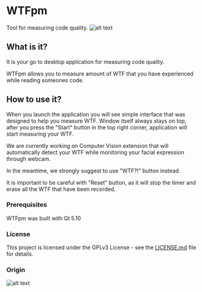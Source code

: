 # WTFpm

Tool for measuring code quality.
![alt text](https://i.imgur.com/AE0icYw.png)

## What is it?

It is your go to desktop application for measuring code quality.

WTFpm allows you to measure amount of WTF that you have experienced while reading someones code.

## How to use it?

When you launch the application you will see simple interface that was designed to help you measure WTF.
Window itself always stays on top, after you press the "Start" button in the top right corner, application will start measuring your WTF.

We are currently working on Computer Vision extension that will automatically detect your WTF while monitoring your facial expression through webcam.

In the meantime, we strongly suggest to use "WTF?!" button instead.

It is important to be careful with "Reset" button, as it will stop the timer and erase all the WTF that have been recorded.

### Prerequisites

WTFpm was built with Qt 5.10

### License

This project is licensed under the GPLv3 License - see the [LICENSE.md](LICENSE.md) file for details.

### Origin

![alt text](https://camo.githubusercontent.com/2050cd696ecddcabad1380b1964c48a60597323e/687474703a2f2f7777772e6f736e6577732e636f6d2f696d616765732f636f6d6963732f7774666d2e6a7067)
